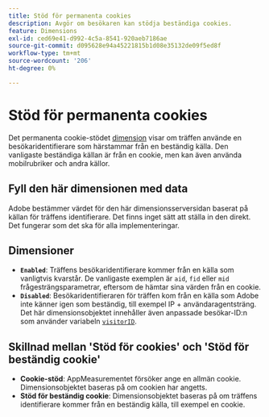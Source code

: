```yaml
---
title: Stöd för permanenta cookies
description: Avgör om besökaren kan stödja beständiga cookies.
feature: Dimensions
exl-id: ced69e41-d992-4c5a-8541-920aeb7186ae
source-git-commit: d095628e94a45221815b1d08e35132de09f5ed8f
workflow-type: tm+mt
source-wordcount: '206'
ht-degree: 0%

---
```


# Stöd för permanenta cookies

Det permanenta cookie-stödet [dimension](overview.md) visar om träffen använde en besökaridentifierare som härstammar från en beständig källa. Den vanligaste beständiga källan är från en cookie, men kan även använda mobilrubriker och andra källor.

## Fyll den här dimensionen med data

Adobe bestämmer värdet för den här dimensionsserversidan baserat på källan för träffens identifierare. Det finns inget sätt att ställa in den direkt. Det fungerar som det ska för alla implementeringar.

## Dimensioner

* **`Enabled`**: Träffens besökaridentifierare kommer från en källa som vanligtvis kvarstår. De vanligaste exemplen är `aid`, `fid` eller `mid` frågesträngsparametrar, eftersom de hämtar sina värden från en cookie.
* **`Disabled`**: Besökaridentifieraren för träffen kom från en källa som Adobe inte känner igen som beständig, till exempel IP + användaragentsträng. Det här dimensionsobjektet innehåller även anpassade besökar-ID:n som använder variabeln [`visitorID`](/help/implement/vars/config-vars/visitorid.md).

## Skillnad mellan &#39;Stöd för cookies&#39; och &#39;Stöd för beständig cookie&#39;

* **Cookie-stöd**: AppMeasurementet försöker ange en allmän cookie. Dimensionsobjektet baseras på om cookien har angetts.
* **Stöd för beständig cookie**: Dimensionsobjektet baseras på om träffens identifierare kommer från en beständig källa, till exempel en cookie.
